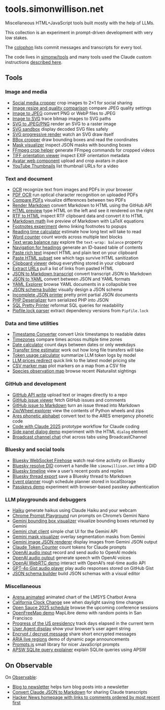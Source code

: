 # tools.simonwillison.net

Miscellaneous HTML+JavaScript tools built mostly with the help of LLMs.

This collection is an experiment in prompt-driven development with very low stakes.

The [colophon](https://tools.simonwillison.net/colophon) lists commit messages and transcripts for every tool.

The code lives in [simonw/tools](https://github.com/simonw/tools) and many tools used the Claude custom instructions [described here](https://simonwillison.net/2024/Dec/19/one-shot-python-tools/#custom-instructions).

## Tools

### Image and media
- [Social media cropper](https://tools.simonwillison.net/social-media-cropper) crop images to 2×1 for social sharing
- [Image resize and quality comparison](https://tools.simonwillison.net/image-resize-quality) compare JPEG quality settings
- [Image to JPEG](https://tools.simonwillison.net/image-to-jpeg) convert PNG or WebP files to JPEG
- [Image to SVG](https://tools.simonwillison.net/image-to-svg) trace bitmap images to SVG paths
- [SVG to JPEG/PNG](https://tools.simonwillison.net/svg-render) render an SVG to a raster image
- [SVG sandbox](https://tools.simonwillison.net/svg-sandbox) display decoded SVG files safely
- [SVG progressive render](https://tools.simonwillison.net/svg-progressive-render) watch an SVG draw itself
- [BBox cropper](https://tools.simonwillison.net/bbox-cropper) draw bounding boxes and read the coordinates
- [Mask visualizer](https://tools.simonwillison.net/mask-visualizer) inspect JSON masks with bounding boxes
- [FFmpeg crop helper](https://tools.simonwillison.net/ffmpeg-crop) generate FFmpeg commands for cropped videos
- [TIFF orientation viewer](https://tools.simonwillison.net/tiff-orientation) inspect EXIF orientation metadata
- [Avatar web component](https://tools.simonwillison.net/avatar-web-component) upload and crop avatars in place
- [YouTube Thumbnails](https://tools.simonwillison.net/youtube-thumbnails) list thumbnail URLs for a video

### Text and document
- [OCR](https://tools.simonwillison.net/ocr) recognize text from images and PDFs in your browser
- [PDF OCR](https://tools.simonwillison.net/pdf-ocr) run optical character recognition on uploaded PDFs
- [Compare PDFs](https://tools.simonwillison.net/compare-pdfs) visualize differences between two PDFs
- [Render Markdown](https://tools.simonwillison.net/render-markdown) convert Markdown to HTML using the GitHub API
- [HTML preview](https://tools.simonwillison.net/html-preview) type HTML on the left and see it rendered on the right
- [RTF to HTML](https://tools.simonwillison.net/rtf-to-html) inspect RTF clipboard data and convert it to HTML
- [Markdown math](https://tools.simonwillison.net/markdown-math) live preview of Markdown with LaTeX equations
- [Footnotes experiment](https://tools.simonwillison.net/footnotes-experiment) demo linking footnotes to popups
- [Reading time calculator](https://tools.simonwillison.net/reading-time) estimate how long text will take to read
- [Word counter](https://tools.simonwillison.net/word-counter) count words across multiple text blocks
- [Text wrap balance nav](https://tools.simonwillison.net/text-wrap-balance-nav) explore the `text-wrap: balance` property
- [Navigation for headings](https://tools.simonwillison.net/nav-for-headings) generate an ID-based table of contents
- [Paste rich text](https://tools.simonwillison.net/paste-rich-text) inspect HTML and plain text on your clipboard
- [Paste HTML subset](https://tools.simonwillison.net/paste-html-subset) see which tags survive HTML sanitization
- [Clipboard viewer](https://tools.simonwillison.net/clipboard-viewer) debug everything stored in your clipboard
- [Extract URLs](https://tools.simonwillison.net/extract-urls) pull a list of links from pasted HTML
- [JSON to Markdown transcript](https://tools.simonwillison.net/json-to-markdown-transcript) convert transcript JSON to Markdown
- [JSON to YAML](https://tools.simonwillison.net/json-to-yaml) convert between JSON and YAML formats
- [YAML Explorer](https://tools.simonwillison.net/yaml-explorer) browse YAML documents in a collapsible tree
- [JSON schema builder](https://tools.simonwillison.net/json-schema-builder) visually design a JSON schema
- [Incomplete JSON printer](https://tools.simonwillison.net/incomplete-json-printer) pretty print partial JSON documents
- [PHP Deserializer](https://tools.simonwillison.net/php-deserializer) turn serialized PHP into JSON
- [SQL Pretty Printer](https://tools.simonwillison.net/sql-pretty-printer) reformat SQL queries for readability
- [Pipfile.lock parser](https://tools.simonwillison.net/pipfile) extract dependency versions from `Pipfile.lock`

### Data and time utilities
- [Timestamp Converter](https://tools.simonwillison.net/unix-timestamp) convert Unix timestamps to readable dates
- [Timezones](https://tools.simonwillison.net/timezones) compare times across multiple time zones
- [Date calculator](https://tools.simonwillison.net/date-calculator) count days between dates or only weekdays
- [Transfer time estimator](https://tools.simonwillison.net/transfer-time) work out how long file transfers will take
- [Token usage calculator](https://tools.simonwillison.net/token-usage) summarize LLM token logs by model
- [LLM prices redirect](https://tools.simonwillison.net/llm-prices) quick link to the latest model pricing site
- [CSV marker map](https://tools.simonwillison.net/csv-marker-map) plot markers on a map from a CSV file
- [Species observation map](https://tools.simonwillison.net/species-observation-map) browse recent iNaturalist sightings

### GitHub and development
- [GitHub API write](https://tools.simonwillison.net/github-api-write) upload text or images directly to a repo
- [GitHub issue viewer](https://tools.simonwillison.net/github-issue) fetch GitHub issues and comments
- [GitHub issue to Markdown](https://tools.simonwillison.net/github-issue-to-markdown) turn an issue thread into Markdown
- [Zip/Wheel explorer](https://tools.simonwillison.net/zip-wheel-explorer) view the contents of Python wheels and zips
- [Ares phonetic alphabet](https://tools.simonwillison.net/ares) convert text to the ARES emergency phonetic code
- [Code with Claude 2025](https://tools.simonwillison.net/code-with-claude-2025) prototype workflow for Claude coding
- [Side panel dialog demo](https://tools.simonwillison.net/side-panel-dialog) experiment with the HTML `dialog` element
- [Broadcast channel chat](https://tools.simonwillison.net/broadcast-channel-chat) chat across tabs using BroadcastChannel

### Bluesky and social tools
- [Bluesky WebSocket Firehose](https://tools.simonwillison.net/bluesky-firehose) watch real-time activity on Bluesky
- [Bluesky resolve DID](https://tools.simonwillison.net/bluesky-resolve) convert a handle like `simonwillison.net` into a DID
- [Bluesky timeline](https://tools.simonwillison.net/bluesky-timeline) view a user’s recent posts and replies
- [Bluesky thread export](https://tools.simonwillison.net/bluesky-thread) save a Bluesky thread to Markdown
- [Event planner](https://tools.simonwillison.net/event-planner) rough schedule planner stored in localStorage
- [Passkeys demo](https://tools.simonwillison.net/passkeys) experiment with browser-based passkey authentication

### LLM playgrounds and debuggers
- [Haiku](https://tools.simonwillison.net/haiku) generate haikus using Claude Haiku and your webcam
- [Chrome Prompt Playground](https://tools.simonwillison.net/chrome-prompt-playground) run prompts on Chrome’s Gemini Nano
- [Gemini bounding box visualizer](https://tools.simonwillison.net/gemini-bbox) visualize bounding boxes returned by Gemini
- [Gemini chat client](https://tools.simonwillison.net/gemini-chat) simple chat UI for the Gemini API
- [Gemini mask visualizer](https://tools.simonwillison.net/gemini-mask) overlay segmentation masks from Gemini
- [Gemini image JSON renderer](https://tools.simonwillison.net/gemini-image-json) display images from Gemini JSON output
- [Claude Token Counter](https://tools.simonwillison.net/claude-token-counter) count tokens for Claude prompts
- [OpenAI audio input](https://tools.simonwillison.net/openai-audio) record and send audio to OpenAI models
- [OpenAI audio output](https://tools.simonwillison.net/openai-audio-output) generate speech with OpenAI voices
- [OpenAI WebRTC demo](https://tools.simonwillison.net/openai-webrtc) interact with OpenAI’s real-time audio API
- [GPT-4o Gist audio player](https://tools.simonwillison.net/gpt-4o-audio-player) play audio responses stored on GitHub Gist
- [JSON schema builder](https://tools.simonwillison.net/json-schema-builder) build JSON schemas with a visual editor

### Miscellaneous
- [Arena animated](https://tools.simonwillison.net/arena-animated) animated chart of the LMSYS Chatbot Arena
- [California Clock Change](https://tools.simonwillison.net/california-clock-change) see when daylight saving time changes
- [Open Sauce 2025 schedule](https://tools.simonwillison.net/open-sauce-2025) browse the upcoming conference sessions
- [OpenFreeMap demo](https://tools.simonwillison.net/openfreemap-demo) MapLibre demo with random points in San Francisco
- [Progress of the US presidency](https://tools.simonwillison.net/progress) track days elapsed in the current term
- [User Agent display](https://tools.simonwillison.net/user-agent) show your browser’s user agent string
- [Encrypt / decrypt message](https://tools.simonwillison.net/encrypt) share short encrypted messages
- [ARIA live regions](https://tools.simonwillison.net/aria-live-regions) demo of dynamic page announcements
- [Prompts.js](https://tools.simonwillison.net/prompts-js) small library for nicer JavaScript prompts
- [APSW SQLite query explainer](https://tools.simonwillison.net/apsw-query) explain SQLite queries using APSW

## On Observable

On [Observable](https://observablehq.com/):

- [Blog to newsletter](https://observablehq.com/@simonw/blog-to-newsletter) helps turn blog posts into a newsletter
- [Convert Claude JSON to Markdown](https://observablehq.com/@simonw/convert-claude-json-to-markdown) for sharing Claude transcripts
- [Hacker News homepage with links to comments ordered by most recent first](https://observablehq.com/@simonw/hacker-news-homepage)
